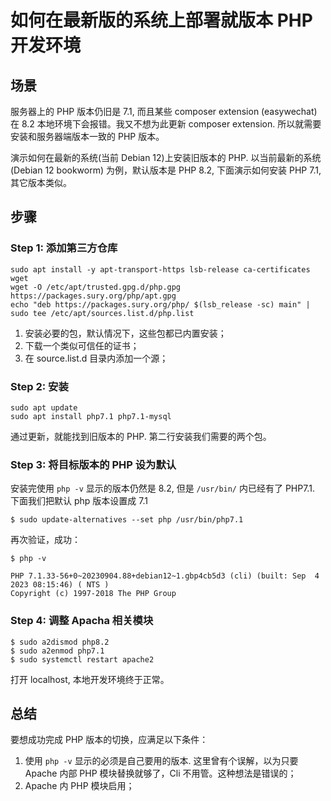 # 如何在最新版的系统上部署就版本 PHP 开发环境

场景
--------------------------------------------------------------------------
服务器上的 PHP 版本仍旧是 7.1, 而且某些 composer extension (easywechat) 在 8.2 本地环境下会报错。我又不想为此更新 composer extension. 所以就需要安装和服务器端版本一致的 PHP 版本。

演示如何在最新的系统(当前 Debian 12)上安装旧版本的 PHP. 以当前最新的系统 (Debian 12 bookworm) 为例，默认版本是 PHP 8.2, 下面演示如何安装 PHP 7.1, 其它版本类似。

步骤
--------------------------------------------------------------------------

### Step 1: 添加第三方仓库

```
sudo apt install -y apt-transport-https lsb-release ca-certificates wget
wget -O /etc/apt/trusted.gpg.d/php.gpg https://packages.sury.org/php/apt.gpg
echo "deb https://packages.sury.org/php/ $(lsb_release -sc) main" | sudo tee /etc/apt/sources.list.d/php.list
```

1. 安装必要的包，默认情况下，这些包都已内置安装；
2. 下载一个类似可信任的证书；
3. 在 source.list.d 目录内添加一个源；

### Step 2: 安装

```
sudo apt update
sudo apt install php7.1 php7.1-mysql
```

通过更新，就能找到旧版本的 PHP. 第二行安装我们需要的两个包。

### Step 3: 将目标版本的 PHP 设为默认
安装完使用 `php -v` 显示的版本仍然是 8.2, 但是 `/usr/bin/` 内已经有了 PHP7.1. 下面我们把默认 php 版本设置成 7.1

```
$ sudo update-alternatives --set php /usr/bin/php7.1
```

再次验证，成功：

```
$ php -v

PHP 7.1.33-56+0~20230904.88+debian12~1.gbp4cb5d3 (cli) (built: Sep  4 2023 08:15:46) ( NTS )
Copyright (c) 1997-2018 The PHP Group
```

### Step 4: 调整 Apacha 相关模块

```
$ sudo a2dismod php8.2
$ sudo a2enmod php7.1
$ sudo systemctl restart apache2
```

打开 localhost, 本地开发环境终于正常。

总结
--------------------------------------------------------------------------
要想成功完成 PHP 版本的切换，应满足以下条件：

1. 使用 `php -v` 显示的必须是自己要用的版本. 这里曾有个误解，以为只要 Apache 内部 PHP 模块替换就够了，Cli 不用管。这种想法是错误的；
2. Apache 内 PHP 模块启用；
